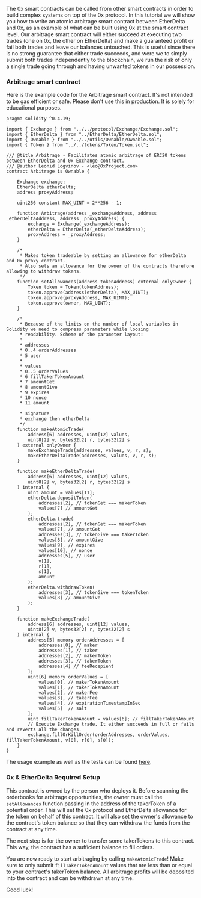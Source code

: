 The 0x smart contracts can be called from other smart contracts in order to build complex systems on top of the 0x protocol. In this tutorial we will show you how to write an atomic arbitrage smart contract between EtherDelta and 0x, as an example of what can be built using 0x at the smart contract level. Our arbitrage smart contract will either succeed at executing two trades (one on 0x, the other on EtherDelta) and make a guaranteed profit or fail both trades and leave our balances untouched. This is useful since there is no strong guarantee that either trade succeeds, and were we to simply submit both trades independently to the blockchain, we run the risk of only a single trade going through and having unwanted tokens in our possession.

### Arbitrage smart contract

Here is the example code for the Arbitrage smart contract. It's not intended to be gas efficient or safe. Please don't use this in production. It is solely for educational purposes.

```solidity
pragma solidity ^0.4.19;

import { Exchange } from "../../protocol/Exchange/Exchange.sol";
import { EtherDelta } from "../EtherDelta/EtherDelta.sol";
import { Ownable } from "../../utils/Ownable/Ownable.sol";
import { Token } from "../../tokens/Token/Token.sol";

/// @title Arbitrage - Facilitates atomic arbitrage of ERC20 tokens between EtherDelta and 0x Exchange contract.
/// @author Leonid Logvinov - <leo@0xProject.com>
contract Arbitrage is Ownable {

    Exchange exchange;
    EtherDelta etherDelta;
    address proxyAddress;

    uint256 constant MAX_UINT = 2**256 - 1;

    function Arbitrage(address _exchangeAddress, address _etherDeltaAddress, address _proxyAddress) {
        exchange = Exchange(_exchangeAddress);
        etherDelta = EtherDelta(_etherDeltaAddress);
        proxyAddress = _proxyAddress;
    }

    /*
     * Makes token tradeable by setting an allowance for etherDelta and 0x proxy contract.
     * Also sets an allowance for the owner of the contracts therefore allowing to withdraw tokens.
     */
    function setAllowances(address tokenAddress) external onlyOwner {
        Token token = Token(tokenAddress);
        token.approve(address(etherDelta), MAX_UINT);
        token.approve(proxyAddress, MAX_UINT);
        token.approve(owner, MAX_UINT);
    }

    /*
     * Because of the limits on the number of local variables in Solidity we need to compress parameters while loosing
     * readability. Scheme of the parameter layout:
     *
     * addresses
     * 0..4 orderAddresses
     * 5 user
     *
     * values
     * 0..5 orderValues
     * 6 fillTakerTokenAmount
     * 7 amountGet
     * 8 amountGive
     * 9 expires
     * 10 nonce
     * 11 amount

     * signature
     * exchange then etherDelta
     */
    function makeAtomicTrade(
        address[6] addresses, uint[12] values,
        uint8[2] v, bytes32[2] r, bytes32[2] s
    ) external onlyOwner {
        makeExchangeTrade(addresses, values, v, r, s);
        makeEtherDeltaTrade(addresses, values, v, r, s);
    }

    function makeEtherDeltaTrade(
        address[6] addresses, uint[12] values,
        uint8[2] v, bytes32[2] r, bytes32[2] s
    ) internal {
        uint amount = values[11];
        etherDelta.depositToken(
            addresses[2], // tokenGet === makerToken
            values[7] // amountGet
        );
        etherDelta.trade(
            addresses[2], // tokenGet === makerToken
            values[7], // amountGet
            addresses[3], // tokenGive === takerToken
            values[8], // amountGive
            values[9], // expires
            values[10], // nonce
            addresses[5], // user
            v[1],
            r[1],
            s[1],
            amount
        );
        etherDelta.withdrawToken(
            addresses[3], // tokenGive === tokenToken
            values[8] // amountGive
        );
    }

    function makeExchangeTrade(
        address[6] addresses, uint[12] values,
        uint8[2] v, bytes32[2] r, bytes32[2] s
    ) internal {
        address[5] memory orderAddresses = [
            addresses[0], // maker
            addresses[1], // taker
            addresses[2], // makerToken
            addresses[3], // takerToken
            addresses[4] // feeRecepient
        ];
        uint[6] memory orderValues = [
            values[0], // makerTokenAmount
            values[1], // takerTokenAmount
            values[2], // makerFee
            values[3], // takerFee
            values[4], // expirationTimestampInSec
            values[5]  // salt
        ];
        uint fillTakerTokenAmount = values[6]; // fillTakerTokenAmount
        // Execute Exchange trade. It either succeeds in full or fails and reverts all the changes.
        exchange.fillOrKillOrder(orderAddresses, orderValues, fillTakerTokenAmount, v[0], r[0], s[0]);
    }
}
```

The usage example as well as the tests can be found [here](https://github.com/0xProject/0x.js/blob/development/packages/contracts/test/tutorials/arbitrage.ts).

### 0x & EtherDelta Required Setup

This contract is owned by the person who deploys it. Before scanning the orderbooks for arbitrage opportunities, the owner must call the `setAllowances` function passing in the address of the takerToken of a potential order. This will set the 0x protocol and EtherDelta allowance for the token on behalf of this contract. It will also set the owner's allowance to the contract's token balance so that they can withdraw the funds from the contract at any time.

The next step is for the owner to transfer some takerTokens to this contract. This way, the contract has a sufficient balance to fill orders.

You are now ready to start arbitraging by calling `makeAtomicTrade`! Make sure to only submit `fillTakerTokenAmount` values that are less than or equal to your contract's takerToken balance. All arbitrage profits will be deposited into the contract and can be withdrawn at any time.

Good luck!
